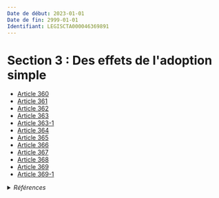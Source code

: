 ```yaml
---
Date de début: 2023-01-01
Date de fin: 2999-01-01
Identifiant: LEGISCTA000046369891
---
```


<h1>Section 3 :  Des effets de l'adoption simple</h1>

- [Article 360](article_360.md)
- [Article 361](article_361.md)
- [Article 362](article_362.md)
- [Article 363](article_363.md)
- [Article 363-1](article_363-1.md)
- [Article 364](article_364.md)
- [Article 365](article_365.md)
- [Article 366](article_366.md)
- [Article 367](article_367.md)
- [Article 368](article_368.md)
- [Article 369](article_369.md)
- [Article 369-1](article_369-1.md)

<details>
  <summary><em>Références</em></summary>

  <h2>Articles faisant référence à la section</h2>
  
  <ul>
    <li>
      <a href="https://legal.tricoteuses.fr//redirection/LEGIARTI000046369160?vers=git&vers=legifrance">Ordonnance n° 2022-1292 du 5 octobre 2022 prise en application de l'article 18 de la loi n° 2022-219 du 21 février 2022 visant à réformer l'adoption - article 12 ENTIEREMENT_MODIF</a> CREE source
    </li>
  </ul>
</details>
